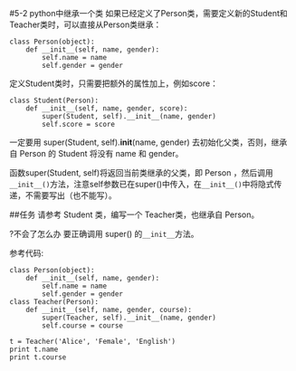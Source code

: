 #5-2 python中继承一个类
如果已经定义了Person类，需要定义新的Student和Teacher类时，可以直接从Person类继承：

	class Person(object):
	    def __init__(self, name, gender):
	        self.name = name
	        self.gender = gender
定义Student类时，只需要把额外的属性加上，例如score：

	class Student(Person):
	    def __init__(self, name, gender, score):
	        super(Student, self).__init__(name, gender)
	        self.score = score
一定要用 super(Student, self).__init__(name, gender) 去初始化父类，否则，继承自 Person 的 Student 将没有 name 和 gender。

函数super(Student, self)将返回当前类继承的父类，即 Person ，然后调用`__init__()`方法，注意self参数已在super()中传入，在`__init__()`中将隐式传递，不需要写出（也不能写）。

##任务
请参考 Student 类，编写一个 Teacher类，也继承自 Person。

?不会了怎么办
要正确调用 super() 的`__init__`方法。

参考代码:

	class Person(object):
	    def __init__(self, name, gender):
	        self.name = name
	        self.gender = gender
	class Teacher(Person):
	    def __init__(self, name, gender, course):
	        super(Teacher, self).__init__(name, gender)
	        self.course = course
	
	t = Teacher('Alice', 'Female', 'English')
	print t.name
	print t.course